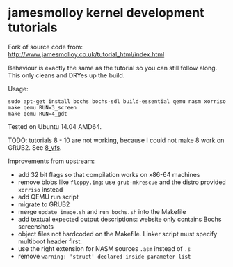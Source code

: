 # jamesmolloy kernel development tutorials

Fork of source code from: <http://www.jamesmolloy.co.uk/tutorial_html/index.html>

Behaviour is exactly the same as the tutorial so you can still follow along. This only cleans and DRYes up the build.

Usage:

    sudo apt-get install bochs bochs-sdl build-essential qemu nasm xorriso
    make qemu RUN=3_screen
    make qemu RUN=4_gdt

Tested on Ubuntu 14.04 AMD64.

TODO: tutorials 8 - 10 are not working, because I could not make 8 work on GRUB2. See [8_vfs](8_vfs/README.md).

Improvements from upstream:

- add 32 bit flags so that compilation works on x86-64 machines
- remove blobs like `floppy.img`: use `grub-mkrescue` and the distro provided `xorriso` instead
- add QEMU run script
- migrate to GRUB2
- merge `update_image.sh` and `run_bochs.sh` into the Makefile
- add textual expected output descriptions: website only contains Bochs screenshots
- object files not hardcoded on the Makefile. Linker script must specify multiboot header first.
- use the right extension for NASM sources `.asm` instead of `.s`
- remove `warning: 'struct' declared inside parameter list`
